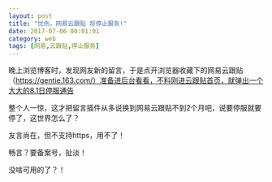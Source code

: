 ```yaml
---
layout: post
title: "忧伤，网易云跟贴 将停止服务!"
date: 2017-07-06 00:01:01
category: web
tags: [网易,云跟贴,停止服务]
---
```

晚上浏览博客时，发现网友新的留言，于是点开浏览器收藏下的网易云跟贴（https://gentie.163.com/）准备进后台看看，不料刚进云跟贴首页，就弹出一个大大的8.1日停服通告<!-- more -->  

整个人一惊，这才把留言插件从多说换到网易云跟贴不到2个月吧，说要停服就要停了，这世界怎么了？

友言尚在，但不支持https，用不了！

畅言？要备案号，扯淡！

没啥可用的了？！
